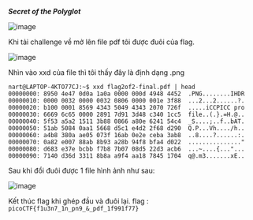***Secret of the Polyglot***

![image](https://github.com/user-attachments/assets/c5a562bc-df4b-4164-8a60-e4ecb66b0160)

Khi tải challenge về mở lên file pdf tôi được đuôi của flag.

![image](https://github.com/user-attachments/assets/25267814-8ca3-4b2d-95d3-d76ca0a2d9f2)

Nhìn vào xxd của file thì tôi thấy đây là định dạng .png

```linux
nart@LAPTOP-4KTO77CJ:~$ xxd flag2of2-final.pdf | head
00000000: 8950 4e47 0d0a 1a0a 0000 000d 4948 4452  .PNG........IHDR
00000010: 0000 0032 0000 0032 0806 0000 001e 3f88  ...2...2......?.
00000020: b100 0001 8569 4343 5049 4343 2070 726f  .....iCCPICC pro
00000030: 6669 6c65 0000 2891 7d91 3d48 c340 1cc5  file..(.}.=H.@..
00000040: 5f53 a5a2 1511 3b88 0866 a80e 6241 54c4  _S....;..f..bAT.
00000050: 51ab 5084 0aa1 5668 d5c1 e4d2 2f68 d290  Q.P...Vh..../h..
00000060: a4b8 380a ae05 073f 16ab 0e2e ceba 3ab8  ..8....?......:.
00000070: 0a82 e007 88ab 8b93 a28b 94f8 bfa4 d022  ..............."
00000080: d683 e37e bcbb f7b8 7b07 08d5 22d3 acb6  ...~....{..."...
00000090: 7140 d36d 3311 8b8a a9f4 aa18 7845 1704  q@.m3.......xE..
```
Sau khi đổi đuôi được 1 file hình ảnh như sau:

![image](https://github.com/user-attachments/assets/1195787a-4f12-4533-82f0-b01d3bfbb869)

Kết thúc flag khi ghép đầu và đuôi lại.
flag : ```picoCTF{f1u3n7_1n_pn9_&_pdf_1f991f77}```
